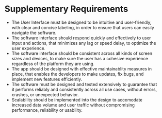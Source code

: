 # Supplementary Requirements
* The User Interface must be designed to be intuitive and user-friendly, with clear and concise labeling, in order to ensure that users can easily navigate the software.
* The software interface should respond quickly and effectively to user input and actions, that minimizes any lag or speed delay, to optimize the user experience.
* The software interface should be consistent across all kinds of screen sizes and devices, to make sure the user has a cohesive experience regardless of the platform they are using.
* The app should be designed with effective maintainablity measures in place, that enables the developers to make updates, fix bugs, and implement new features efficiently.
* The software must be designed and tested extensively to guarantee that it performs reliably and consistently across all use cases, without errors, crashes, or unexpected behavior.
* Scalability should be implemented into the design to accomodate increased data volume and user traffic without compromising performance, reliability or usability.